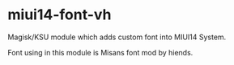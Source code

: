 # miui14-font-vh
Magisk/KSU module which adds custom font into MIUI14 System.

Font using in this module is Misans font mod by hiends.
